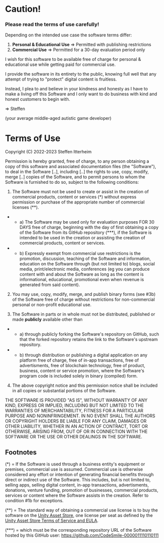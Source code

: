 # Caution!
### Please read the terms of use carefully!

Depending on the intended use case the software terms differ:

1. **Personal & Educational Use** => Permitted with publishing restrictions
2. **Commercial Use** => Permitted for a 30-day evaluation period only

I wish for this software to be available free of charge for personal & educational use while getting paid for commercial use.

I provide the software in its entirety to the public, knowing full well that any attempt of trying to "protect" digital content is fruitless.

Instead, I plea to and believe in your kindness and honesty as I have to make a living off this Software and I only want to do business with kind and honest customers to begin with.

=> Steffen

(your average middle-aged autistic game developer)

# Terms of Use

Copyright (C) 2022-2023 Steffen Itterheim

Permission is hereby granted, free of charge, to any person obtaining a copy of this software and associated documentation files (the "Software"), to deal in the Software [..], including [..] the rights to use, copy, modify, merge [..] copies of the Software, and to permit persons to whom the Software is furnished to do so, subject to the following conditions:


1. The Software must not be used to create or assist in the creation of commercial products, content or services (*) without express permission or purchase of the appropriate number of commercial licenses (**). 

- - a) The Software may be used only for evaluation purposes FOR 30 DAYS free of charge, beginning with the day of first obtaining a copy of the Software from its GitHub repository (***), if the Software is intended to be used in the creation or assisting the creation of commercial products, content or services.

- - b) Expressly exempt from commercial use restrictions is the promotion, discussion, teaching of the Software and information, education on the Software through (but not limited to) blogs, social media, print/electronic media, conferences (eg you can produce content with and about the Software as long as the content is informational, educational, promotional even when revenue is generated from said content).


2. You may use, copy, modify, merge, and publish binary forms (see #3b) of the Software free of charge without restrictions for non-commercial personal or non-profit educational use.


3. The Software in parts or in whole must not be distributed, published or made **publicly** available other than
- - a) through publicly forking the Software's repository on GitHub, such that the forked repository retains the link to the Software's upstream repository.
- - b) through distribution or publishing a digital application on any platform free of charge, free of in-app transactions, free of advertisments, free of blockchain technology, free of product, business, content or service promotion, where the Software's program code is included solely in binary (compiled) form.


4. The above copyright notice and this permission notice shall be included in all copies or substantial portions of the Software.


THE SOFTWARE IS PROVIDED "AS IS", WITHOUT WARRANTY OF ANY KIND, EXPRESS OR
IMPLIED, INCLUDING BUT NOT LIMITED TO THE WARRANTIES OF MERCHANTABILITY,
FITNESS FOR A PARTICULAR PURPOSE AND NONINFRINGEMENT. IN NO EVENT SHALL THE
AUTHORS OR COPYRIGHT HOLDERS BE LIABLE FOR ANY CLAIM, DAMAGES OR OTHER
LIABILITY, WHETHER IN AN ACTION OF CONTRACT, TORT OR OTHERWISE, ARISING FROM,
OUT OF OR IN CONNECTION WITH THE SOFTWARE OR THE USE OR OTHER DEALINGS IN THE
SOFTWARE.


## Footnotes

(*) = If the Software is used through a business entity's equipment or premises, commercial use is assumed. Commercial use is otherwise considered any effort or intention of generating financial benefits through direct or indirect use of the Software. This includes, but is not limited to, selling apps, selling digital content, in-app transactions, advertisments, donations, venture funding, promotion of businesses, commercial products, services or content where the Software assists in the creation. Refer to condition #1b for exceptions.

(**) = The standard way of obtaining a commercial use license is to buy the software on the [Unity Asset Store](https://assetstore.unity.com/), one license per seat as defined by the [Unity Asset Store Terms of Service and EULA](https://unity.com/legal/as-terms).

(***) = which must be the corresponding repository URL of the Software hosted by this GitHub user: https://github.com/CodeSmile-0000011110110111
